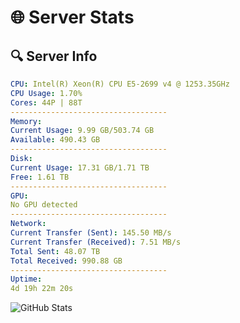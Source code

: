 # 🌐 Server Stats
## 🔍 Server Info
```yaml
CPU: Intel(R) Xeon(R) CPU E5-2699 v4 @ 1253.35GHz
CPU Usage: 1.70%
Cores: 44P | 88T
-----------------------------------
Memory:
Current Usage: 9.99 GB/503.74 GB
Available: 490.43 GB
-----------------------------------
Disk:
Current Usage: 17.31 GB/1.71 TB
Free: 1.61 TB
-----------------------------------
GPU:
No GPU detected
-----------------------------------
Network:
Current Transfer (Sent): 145.50 MB/s
Current Transfer (Received): 7.51 MB/s
Total Sent: 48.07 TB
Total Received: 990.88 GB
-----------------------------------
Uptime:
4d 19h 22m 20s
```
![GitHub Stats](https://img.shields.io/badge/Updated-2025-02-12_18:05:38-blue)